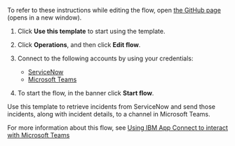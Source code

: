 To refer to these instructions while editing the flow, open [the GitHub page](https://github.com/ot4i/app-connect-templates/blob/main/resources/markdown/Retrieve%20incidents%20from%20ServiceNow%20based%20on%20the%20severity%20level%20and%20push%20incident%20details%20to%20a%20Microsoft%20Teams%20channel_instructions.md) (opens in a new window).

1. Click **Use this template** to start using the template.
2. Click **Operations**, and then click **Edit flow**.
3. Connect to the following accounts by using your credentials:
   - [ServiceNow](https://ibm.biz/acservicenow)
   - [Microsoft Teams](https://ibm.biz/acmsteams)

4. To start the flow, in the banner click **Start flow**.

Use this template to retrieve incidents from ServiceNow and send those incidents, along with incident details, to a channel in Microsoft Teams.

For more information about this flow, see [Using IBM App Connect to interact with Microsoft Teams](https://community.ibm.com/community/user/integration/blogs/sharvari-gokahle1/2020/09/28/using-ibm-app-connect-to-interact-with-microsoft-t)
